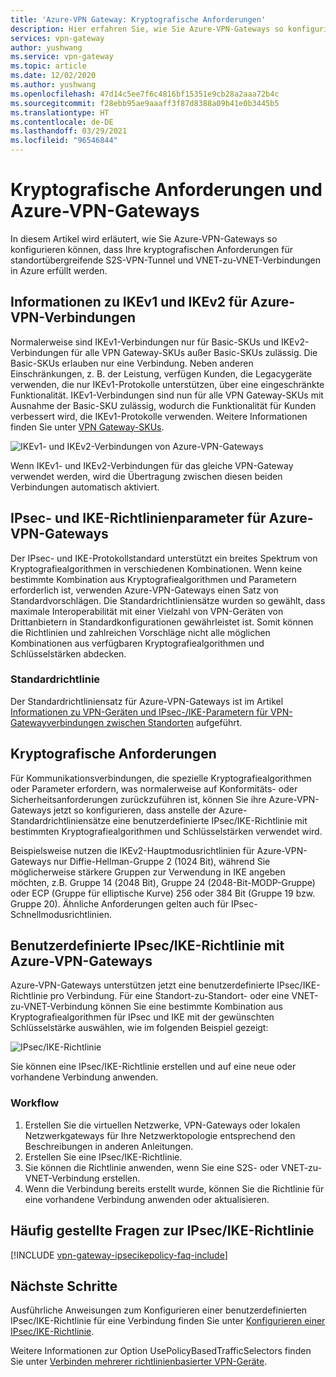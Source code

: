 ```yaml
---
title: 'Azure-VPN Gateway: Kryptografische Anforderungen'
description: Hier erfahren Sie, wie Sie Azure-VPN-Gateways so konfigurieren, dass kryptografische Anforderungen für standortübergreifende S2S-VPN-Tunnel und VNET-zu-VNET-Verbindungen in Azure erfüllt werden.
services: vpn-gateway
author: yushwang
ms.service: vpn-gateway
ms.topic: article
ms.date: 12/02/2020
ms.author: yushwang
ms.openlocfilehash: 47d14c5ee7f6c4816bf15351e9cb28a2aaa72b4c
ms.sourcegitcommit: f28ebb95ae9aaaff3f87d8388a09b41e0b3445b5
ms.translationtype: HT
ms.contentlocale: de-DE
ms.lasthandoff: 03/29/2021
ms.locfileid: "96546844"
---
```

# <a name="about-cryptographic-requirements-and-azure-vpn-gateways"></a>Kryptografische Anforderungen und Azure-VPN-Gateways

In diesem Artikel wird erläutert, wie Sie Azure-VPN-Gateways so konfigurieren können, dass Ihre kryptografischen Anforderungen für standortübergreifende S2S-VPN-Tunnel und VNET-zu-VNET-Verbindungen in Azure erfüllt werden.

## <a name="about-ikev1-and-ikev2-for-azure-vpn-connections"></a>Informationen zu IKEv1 und IKEv2 für Azure-VPN-Verbindungen

Normalerweise sind IKEv1-Verbindungen nur für Basic-SKUs und IKEv2-Verbindungen für alle VPN Gateway-SKUs außer Basic-SKUs zulässig. Die Basic-SKUs erlauben nur eine Verbindung. Neben anderen Einschränkungen, z. B. der Leistung, verfügen Kunden, die Legacygeräte verwenden, die nur IKEv1-Protokolle unterstützen, über eine eingeschränkte Funktionalität. IKEv1-Verbindungen sind nun für alle VPN Gateway-SKUs mit Ausnahme der Basic-SKU zulässig, wodurch die Funktionalität für Kunden verbessert wird, die IKEv1-Protokolle verwenden. Weitere Informationen finden Sie unter [VPN Gateway-SKUs](./vpn-gateway-about-vpn-gateway-settings.md#gwsku).

![IKEv1- und IKEv2-Verbindungen von Azure-VPN-Gateways](./media/vpn-gateway-about-compliance-crypto/ikev1-ikev2-connections.png)

Wenn IKEv1- und IKEv2-Verbindungen für das gleiche VPN-Gateway verwendet werden, wird die Übertragung zwischen diesen beiden Verbindungen automatisch aktiviert.

## <a name="about-ipsec-and-ike-policy-parameters-for-azure-vpn-gateways"></a>IPsec- und IKE-Richtlinienparameter für Azure-VPN-Gateways

Der IPsec- und IKE-Protokollstandard unterstützt ein breites Spektrum von Kryptografiealgorithmen in verschiedenen Kombinationen. Wenn keine bestimmte Kombination aus Kryptografiealgorithmen und Parametern erforderlich ist, verwenden Azure-VPN-Gateways einen Satz von Standardvorschlägen. Die Standardrichtliniensätze wurden so gewählt, dass maximale Interoperabilität mit einer Vielzahl von VPN-Geräten von Drittanbietern in Standardkonfigurationen gewährleistet ist. Somit können die Richtlinien und zahlreichen Vorschläge nicht alle möglichen Kombinationen aus verfügbaren Kryptografiealgorithmen und Schlüsselstärken abdecken.

### <a name="default-policy"></a>Standardrichtlinie

Der Standardrichtliniensatz für Azure-VPN-Gateways ist im Artikel [Informationen zu VPN-Geräten und IPsec-/IKE-Parametern für VPN-Gatewayverbindungen zwischen Standorten](vpn-gateway-about-vpn-devices.md) aufgeführt.

## <a name="cryptographic-requirements"></a>Kryptografische Anforderungen

Für Kommunikationsverbindungen, die spezielle Kryptografiealgorithmen oder Parameter erfordern, was normalerweise auf Konformitäts- oder Sicherheitsanforderungen zurückzuführen ist, können Sie ihre Azure-VPN-Gateways jetzt so konfigurieren, dass anstelle der Azure-Standardrichtliniensätze eine benutzerdefinierte IPsec/IKE-Richtlinie mit bestimmten Kryptografiealgorithmen und Schlüsselstärken verwendet wird.

Beispielsweise nutzen die IKEv2-Hauptmodusrichtlinien für Azure-VPN-Gateways nur Diffie-Hellman-Gruppe 2 (1024 Bit), während Sie möglicherweise stärkere Gruppen zur Verwendung in IKE angeben möchten, z.B. Gruppe 14 (2048 Bit), Gruppe 24 (2048-Bit-MODP-Gruppe) oder ECP (Gruppe für elliptische Kurve) 256 oder 384 Bit (Gruppe 19 bzw. Gruppe 20). Ähnliche Anforderungen gelten auch für IPsec-Schnellmodusrichtlinien.

## <a name="custom-ipsecike-policy-with-azure-vpn-gateways"></a>Benutzerdefinierte IPsec/IKE-Richtlinie mit Azure-VPN-Gateways

Azure-VPN-Gateways unterstützen jetzt eine benutzerdefinierte IPsec/IKE-Richtlinie pro Verbindung. Für eine Standort-zu-Standort- oder eine VNET-zu-VNET-Verbindung können Sie eine bestimmte Kombination aus Kryptografiealgorithmen für IPsec und IKE mit der gewünschten Schlüsselstärke auswählen, wie im folgenden Beispiel gezeigt:

![IPsec/IKE-Richtlinie](./media/vpn-gateway-about-compliance-crypto/ipsecikepolicy.png)

Sie können eine IPsec/IKE-Richtlinie erstellen und auf eine neue oder vorhandene Verbindung anwenden.

### <a name="workflow"></a>Workflow

1. Erstellen Sie die virtuellen Netzwerke, VPN-Gateways oder lokalen Netzwerkgateways für Ihre Netzwerktopologie entsprechend den Beschreibungen in anderen Anleitungen.
2. Erstellen Sie eine IPsec/IKE-Richtlinie.
3. Sie können die Richtlinie anwenden, wenn Sie eine S2S- oder VNET-zu-VNET-Verbindung erstellen.
4. Wenn die Verbindung bereits erstellt wurde, können Sie die Richtlinie für eine vorhandene Verbindung anwenden oder aktualisieren.

## <a name="ipsecike-policy-faq"></a>Häufig gestellte Fragen zur IPsec/IKE-Richtlinie

[!INCLUDE [vpn-gateway-ipsecikepolicy-faq-include](../../includes/vpn-gateway-faq-ipsecikepolicy-include.md)]

## <a name="next-steps"></a>Nächste Schritte

Ausführliche Anweisungen zum Konfigurieren einer benutzerdefinierten IPsec/IKE-Richtlinie für eine Verbindung finden Sie unter [Konfigurieren einer IPsec/IKE-Richtlinie](vpn-gateway-ipsecikepolicy-rm-powershell.md).

Weitere Informationen zur Option UsePolicyBasedTrafficSelectors finden Sie unter [Verbinden mehrerer richtlinienbasierter VPN-Geräte](vpn-gateway-connect-multiple-policybased-rm-ps.md).

